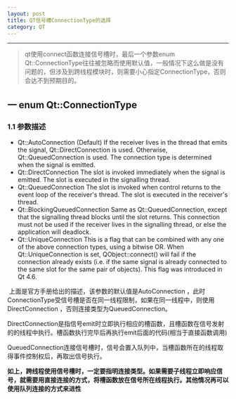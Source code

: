 ```yaml
---
layout: post
title: QT信号槽ConnectionType的选择
category: QT
---
```

---
> qt使用connect函数连接信号槽时，最后一个参数enum Qt::ConnectionType往往被忽略而使用默认值，一般情况下这么做是没有问题的，但涉及到跨线程模块时，则需要小心指定ConnectionType，否则会达不到预期目的。  


## 一  enum Qt::ConnectionType  

### 1.1   参数描述

* Qt::AutoConnection  (Default) If the receiver lives in the thread that emits the signal, Qt::DirectConnection is used. Otherwise, Qt::QueuedConnection is used. The connection type is determined when the signal is emitted.
* Qt::DirectConnection  The slot is invoked immediately when the signal is emitted. The slot is executed in the signalling thread.
* Qt::QueuedConnection  The slot is invoked when control returns to the event loop of the receiver's thread. The slot is executed in the receiver's thread.
* Qt::BlockingQueuedConnection Same as Qt::QueuedConnection, except that the signalling thread blocks until the slot returns. This connection must not be used if the receiver lives in the signalling thread, or else the application will deadlock.
* Qt::UniqueConnection  This is a flag that can be combined with any one of the above connection types, using a bitwise OR. When Qt::UniqueConnection is set, QObject::connect() will fail if the connection already exists (i.e. if the same signal is already connected to the same slot for the same pair of objects). This flag was introduced in Qt 4.6.

​       上面是官方手册给出的描述，该参数的默认值是AutoConnection ，此时ConnectionType受信号槽是否在同一线程限制，如果在同一线程中，则使用DirectConnection  ，否则连接类型为QueuedConnection。

​       DirectConnection是指信号emit时立即执行相应的槽函数，且槽函数在信号发射的的线程中执行。槽函数执行完毕后再执行emit后面的代码(相当于直接函数调用)

​       QueuedConnection连接信号槽时，信号会置入队列中，当槽函数所在的线程取得事件控制权后，再取出信号执行。

​      **如上，跨线程使用信号槽时，一定要指明连接类型。如果需要子线程立即响应信号，就需要用直接连接的方式，将槽函数放在信号所在线程执行。其他情况再可以使用队列连接的方式来进性**